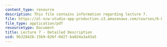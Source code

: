 ```yaml
---
content_type: resource
description: This file contains information regarding lecture 7.
file: https://ol-ocw-studio-app-production.s3.amazonaws.com/courses/6-851-advanced-data-structures-spring-2012/9b32842b15b9026f0d27ba024a3a43a5_MIT6_851S12_Lecture7.pdf
file_type: application/pdf
resourcetype: Document
title: Lecture 7 - Detailed Description
uid: 9b32842b-15b9-026f-0d27-ba024a3a43a5
---
```

